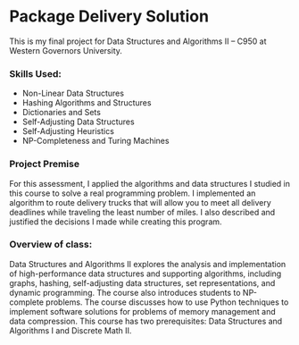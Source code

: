 

# Package Delivery Solution

This is my final project for Data Structures and Algorithms II – C950 at Western Governors University.

### Skills Used:
- Non-Linear Data Structures
- Hashing Algorithms and Structures
- Dictionaries and Sets
- Self-Adjusting Data Structures
- Self-Adjusting Heuristics
- NP-Completeness and Turing Machines

### Project Premise
For this assessment, I applied the algorithms and data structures I studied in this course to solve a real programming problem. I implemented an algorithm to route delivery trucks that will allow you to meet all delivery deadlines while traveling the least number of miles. I also described and justified the decisions I made while creating this program.

### Overview of class:
Data Structures and Algorithms II explores the analysis and implementation of high-performance data structures and supporting algorithms, including graphs, hashing, self-adjusting data structures, set representations, and dynamic programming. The course also introduces students to NP-complete problems. The course discusses how to use Python techniques to implement software solutions for problems of memory management and data compression. This course has two prerequisites: Data Structures and Algorithms I and Discrete Math II.

